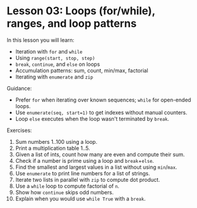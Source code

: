 # Lesson 03: Loops (for/while), ranges, and loop patterns

In this lesson you will learn:
- Iteration with `for` and `while`
- Using `range(start, stop, step)`
- `break`, `continue`, and `else` on loops
- Accumulation patterns: sum, count, min/max, factorial
- Iterating with `enumerate` and `zip`

Guidance:
- Prefer `for` when iterating over known sequences; `while` for open-ended loops.
- Use `enumerate(seq, start=1)` to get indexes without manual counters.
- Loop `else` executes when the loop wasn't terminated by `break`.

Exercises:
1) Sum numbers 1..100 using a loop.
2) Print a multiplication table 1..5.
3) Given a list of ints, count how many are even and compute their sum.
4) Check if a number is prime using a loop and `break`+`else`.
5) Find the smallest and largest values in a list without using `min`/`max`.
6) Use `enumerate` to print line numbers for a list of strings.
7) Iterate two lists in parallel with `zip` to compute dot product.
8) Use a `while` loop to compute factorial of `n`.
9) Show how `continue` skips odd numbers.
10) Explain when you would use `while True` with a `break`.
